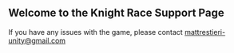 ## Welcome to the Knight Race Support Page

If you have any issues with the game, please contact mattrestieri-unity@gmail.com
